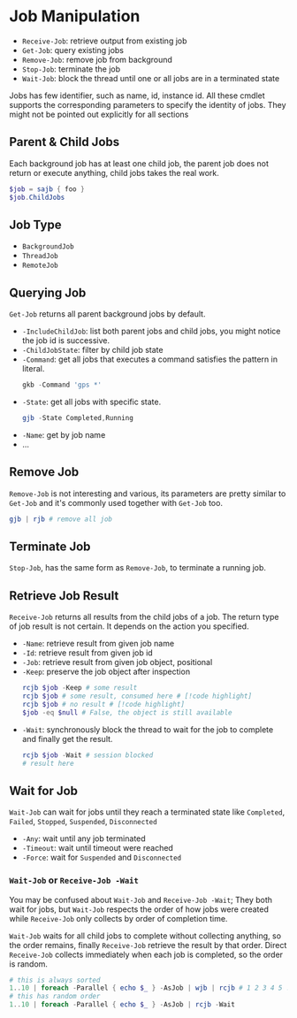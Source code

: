 # Job Manipulation

- `Receive-Job`: retrieve output from existing job
- `Get-Job`: query existing jobs
- `Remove-Job`: remove job from background
- `Stop-Job`: terminate the job
- `Wait-Job`: block the thread until one or all jobs are in a terminated state

Jobs has few identifier, such as name, id, instance id. All these cmdlet supports the corresponding parameters to specify the identity of jobs.
They might not be pointed out explicitly for all sections

## Parent & Child Jobs

Each background job has at least one child job, the parent job does not return or execute anything, child jobs takes the real work.

```ps1
$job = sajb { foo }
$job.ChildJobs
```

## Job Type

- `BackgroundJob`
- `ThreadJob`
- `RemoteJob`

## Querying Job

`Get-Job` returns all parent background jobs by default.

- `-IncludeChildJob`: list both parent jobs and child jobs, you might notice the job id is successive.
- `-ChildJobState`: filter by child job state
- `-Command`: get all jobs that executes a command satisfies the pattern in literal.
    ```ps1
    gkb -Command 'gps *'
    ```
- `-State`: get all jobs with specific state.
    ```ps1
    gjb -State Completed,Running
    ```
- `-Name`: get by job name
- ...

## Remove Job

`Remove-Job` is not interesting and various, its parameters are pretty similar to `Get-Job` and it's commonly used together with `Get-Job` too.

```ps1
gjb | rjb # remove all job
```

## Terminate Job

`Stop-Job`, has the same form as `Remove-Job`, to terminate a running job.

## Retrieve Job Result

`Receive-Job` returns all results from the child jobs of a job.
The return type of job result is not certain. It depends on the action you specified.

- `-Name`: retrieve result from given job name
- `-Id`: retrieve result from given job id
- `-Job`: retrieve result from given job object, positional
- `-Keep`: preserve the job object after inspection
    ```ps1
    rcjb $job -Keep # some result
    rcjb $job # some result, consumed here # [!code highlight] 
    rcjb $job # no result # [!code highlight] 
    $job -eq $null # False, the object is still available
    ```
- `-Wait`: synchronously block the thread to wait for the job to complete and finally get the result.
    ```ps1
    rcjb $job -Wait # session blocked
    # result here
    ```

## Wait for Job

`Wait-Job` can wait for jobs until they reach a terminated state like `Completed`, `Failed`, `Stopped`, `Suspended`, `Disconnected`

- `-Any`: wait until any job terminated
- `-Timeout`: wait until timeout were reached
- `-Force`: wait for `Suspended` and `Disconnected`

### `Wait-Job` or `Receive-Job -Wait`

You may be confused about `Wait-Job` and `Receive-Job -Wait`; They both wait for jobs, but `Wait-Job` respects the order of how jobs were created while `Receive-Job` only collects by order of completion time.

`Wait-Job` waits for all child jobs to complete without collecting anything, so the order remains, finally `Receive-Job` retrieve the result by that order.
Direct `Receive-Job` collects immediately when each job is completed, so the order is random.

```ps1
# this is always sorted
1..10 | foreach -Parallel { echo $_ } -AsJob | wjb | rcjb # 1 2 3 4 5 .. 10
# this has random order
1..10 | foreach -Parallel { echo $_ } -AsJob | rcjb -Wait
```
